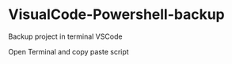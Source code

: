# VisualCode-Powershell-backup
Backup project in terminal VSCode

Open Terminal and copy paste script

